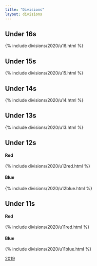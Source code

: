 ```yaml
---
title: "Divisions"
layout: divisions
---
```


<h2 id="u16"> Under 16s</h2>
{% include divisions/2020/u16.html %}

<h2 id="u15"> Under 15s</h2>
{% include divisions/2020/u15.html %}

<h2 id="u14"> Under 14s</h2>
{% include divisions/2020/u14.html %}

<h2 id="u13"> Under 13s</h2>
{% include divisions/2020/u13.html %}

<h2 id="u12"> Under 12s</h2>
<h4>Red</h4>
{% include divisions/2020/u12red.html %}

<h4>Blue</h4>
{% include divisions/2020/u12blue.html %}

<h2 id="u11"> Under 11s</h2>
<h4>Red</h4>
{% include divisions/2020/u11red.html %}

<h4>Blue</h4>
{% include divisions/2020/u11blue.html %}

[2019](/divsions/2019.html)
